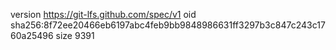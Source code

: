 version https://git-lfs.github.com/spec/v1
oid sha256:8f72ee20466eb6197abc4feb9bb9848986631ff3297b3c847c243c1760a25496
size 9391
